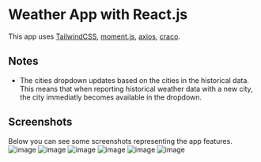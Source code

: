 # Weather App with React.js
This app uses [TailwindCSS](https://tailwindcss.com/), [moment.js](https://momentjs.com/), [axios](https://axios-http.com/), [craco](https://www.npmjs.com/package/@craco/craco).

## Notes
* The cities dropdown updates based on the cities in the historical data. This means that when reporting historical weather data with a new city, the city immediatly becomes available in the dropdown.

## Screenshots
Below you can see some screenshots representing the app features.
![image](https://user-images.githubusercontent.com/19744901/140343506-c8221e66-acff-4cca-8a0a-84b0a0e40c16.png)
![image](https://user-images.githubusercontent.com/19744901/140343696-cad3000e-8bf2-43cc-bcd4-a34e833593f0.png)
![image](https://user-images.githubusercontent.com/19744901/140346700-e52d5bf3-28fd-4506-8eb1-8f73ca2accdc.png)
![image](https://user-images.githubusercontent.com/19744901/140346896-0214b42c-03fa-44d1-a6a9-bc050d1adf5e.png)
![image](https://user-images.githubusercontent.com/19744901/140347339-36a6e4fa-bb7b-46d0-a0d8-0cc54c4d4325.png)
![image](https://user-images.githubusercontent.com/19744901/140347520-b49b86e4-ed0f-4117-a84e-069adccbbd74.png)
